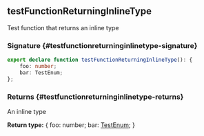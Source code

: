 ## testFunctionReturningInlineType

Test function that returns an inline type

### Signature {#testfunctionreturninginlinetype-signature}

```typescript
export declare function testFunctionReturningInlineType(): {
    foo: number;
    bar: TestEnum;
};
```

### Returns {#testfunctionreturninginlinetype-returns}

An inline type

**Return type:** {     foo: number;     bar: [TestEnum](docs/test-suite-a/testenum-enum); }
